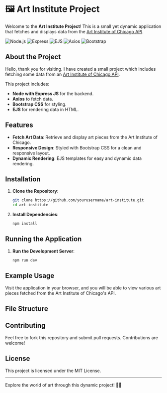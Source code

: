 # 🖼️ Art Institute Project

Welcome to the **Art Institute Project**! This is a small yet dynamic application that fetches and displays data from the [Art Institute of Chicago API](https://api.artic.edu/docs/#introduction).

![Node.js](https://img.shields.io/badge/Node.js-14.17.0-green.svg) ![Express](https://img.shields.io/badge/Express-4.18.1-blue.svg) ![EJS](https://img.shields.io/badge/EJS-3.1.8-brightgreen.svg) ![Axios](https://img.shields.io/badge/Axios-0.27.2-orange.svg) ![Bootstrap](https://img.shields.io/badge/Bootstrap-CSS-purple.svg)

## About the Project

Hello, thank you for visiting. I have created a small project which includes fetching some data from an [Art Institute of Chicago API](https://api.artic.edu/docs/#introduction).

This project includes:
- **Node with Express JS** for the backend.
- **Axios** to fetch data.
- **Bootstrap CSS** for styling.
- **EJS** for rendering data in HTML.

## Features

- **Fetch Art Data**: Retrieve and display art pieces from the Art Institute of Chicago.
- **Responsive Design**: Styled with Bootstrap CSS for a clean and responsive layout.
- **Dynamic Rendering**: EJS templates for easy and dynamic data rendering.

## Installation

1. **Clone the Repository**:
    ```bash
    git clone https://github.com/yourusername/art-institute.git
    cd art-institute
    ```

2. **Install Dependencies**:
    ```bash
    npm install
    ```

## Running the Application

1. **Run the Development Server**:
    ```bash
    npm run dev
    ```

## Example Usage

Visit the application in your browser, and you will be able to view various art pieces fetched from the Art Institute of Chicago's API.

## File Structure




## Contributing

Feel free to fork this repository and submit pull requests. Contributions are welcome!

## License

This project is licensed under the MIT License.

---

Explore the world of art through this dynamic project! 🎨✨


